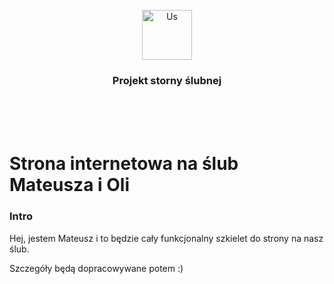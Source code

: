 <br />
<div align="center">
  <a href="https://github.com/othneildrew/Best-README-Template">
    <img src="images/us.png" alt="Us" width="80" height="80">
  </a>

  <h3 align="center">Projekt storny ślubnej</h3>
</div>
<br />
<br />
<br />


# Strona internetowa na ślub Mateusza i Oli
### Intro
Hej, jestem Mateusz i to będzie cały funkcjonalny szkielet do strony na nasz ślub. 

Szczegóły będą dopracowywane potem :)
